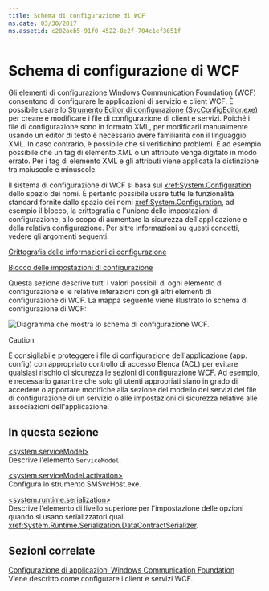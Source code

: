 ```yaml
---
title: Schema di configurazione di WCF
ms.date: 03/30/2017
ms.assetid: c282aeb5-91f0-4522-8e2f-704c1ef3651f
---
```

# <a name="wcf-configuration-schema"></a>Schema di configurazione di WCF
Gli elementi di configurazione Windows Communication Foundation (WCF) consentono di configurare le applicazioni di servizio e client WCF. È possibile usare lo [Strumento Editor di configurazione (SvcConfigEditor.exe)](../../../../../docs/framework/wcf/configuration-editor-tool-svcconfigeditor-exe.md) per creare e modificare i file di configurazione di client e servizi. Poiché i file di configurazione sono in formato XML, per modificarli manualmente usando un editor di testo è necessario avere familiarità con il linguaggio XML. In caso contrario, è possibile che si verifichino problemi. È ad esempio possibile che un tag di elemento XML o un attributo venga digitato in modo errato. Per i tag di elemento XML e gli attributi viene applicata la distinzione tra maiuscole e minuscole.  
  
 Il sistema di configurazione di WCF si basa sul <xref:System.Configuration> dello spazio dei nomi. È pertanto possibile usare tutte le funzionalità standard fornite dallo spazio dei nomi <xref:System.Configuration>, ad esempio il blocco, la crittografia e l'unione delle impostazioni di configurazione, allo scopo di aumentare la sicurezza dell'applicazione e della relativa configurazione. Per altre informazioni su questi concetti, vedere gli argomenti seguenti.  
  
 [Crittografia delle informazioni di configurazione](https://go.microsoft.com/fwlink/?LinkId=95337)  
  
 [Blocco delle impostazioni di configurazione](https://go.microsoft.com/fwlink/?LinkId=95338)  
  
 Questa sezione descrive tutti i valori possibili di ogni elemento di configurazione e le relative interazioni con gli altri elementi di configurazione di WCF. La mappa seguente viene illustrato lo schema di configurazione di WCF:  
  
 ![Diagramma che mostra lo schema di configurazione WCF.](./media/index/windows-communication-foundation-configuration-schema.gif)  
  
> [!CAUTION]
>  È consigliabile proteggere i file di configurazione dell'applicazione (app. config) con appropriato controllo di accesso Elenca (ACL) per evitare qualsiasi rischio di sicurezza le sezioni di configurazione WCF.  Ad esempio, è necessario garantire che solo gli utenti appropriati siano in grado di accedere o apportare modifiche alla sezione del modello dei servizi del file di configurazione di un servizio o alle impostazioni di sicurezza relative alle associazioni dell'applicazione.  
  
## <a name="in-this-section"></a>In questa sezione  
 [\<system.serviceModel>](../../../../../docs/framework/configure-apps/file-schema/wcf/system-servicemodel.md)  
 Descrive l'elemento `ServiceModel`.  
  
 [\<system.serviceModel.activation>](../../../../../docs/framework/configure-apps/file-schema/wcf/system-servicemodel-activation.md)  
 Configura lo strumento SMSvcHost.exe.  
  
 [\<system.runtime.serialization>](../../../../../docs/framework/configure-apps/file-schema/wcf/system-runtime-serialization.md)  
 Descrive l'elemento di livello superiore per l'impostazione delle opzioni quando si usano serializzatori quali <xref:System.Runtime.Serialization.DataContractSerializer>.  
  
## <a name="related-sections"></a>Sezioni correlate  
 [Configurazione di applicazioni Windows Communication Foundation](../../../wcf/configuring-services.md)  
 Viene descritto come configurare i client e servizi WCF.
